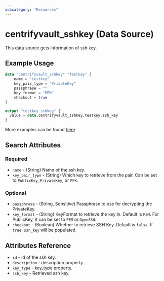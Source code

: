 ```yaml
---
subcategory: "Resources"
---
```


# centrifyvault_sshkey (Data Source)

This data source gets information of ssh key.

## Example Usage

```terraform
data "centrifyvault_sshkey" "testkey" {
    name = "testkey"
    key_pair_type = "PrivateKey"
    passphrase = ""
    key_format = "PEM"
    checkout = true
}

output "testkey_sshkey" {
  value = data.centrifyvault_sshkey.testkey.ssh_key
}
```

More examples can be found [here](https://github.com/marcozj/terraform-provider-centrifyvault/tree/main/examples/centrifyvault_sshkey)

## Search Attributes

### Required

- `name` - (String) Name of the ssh key.
- `key_pair_type` - (String) Which key to retrieve from the pair. Can be set to `PublicKey`, `PrivateKey`, or `PPK`.

### Optional

- `passphrase` - (String, Sensitive) Passphrase to use for decrypting the PrivateKey.
- `key_format` - (String) KeyFormat to retrieve the key in. Default is `PEM`. For PublicKey, it can be set to `PEM` or `OpenSSH`.
- `checkout` - (Boolean) Whether to retrieve SSH Key. Default is `false`. If `true`, `ssh_key` will be populated.

## Attributes Reference

- `id` - id of the ssh key.
- `description` - description property.
- `key_type` - key_type property.
- `ssh_key` - Retrieved ssh key.
